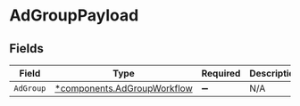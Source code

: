 # AdGroupPayload


## Fields

| Field                                                                     | Type                                                                      | Required                                                                  | Description                                                               |
| ------------------------------------------------------------------------- | ------------------------------------------------------------------------- | ------------------------------------------------------------------------- | ------------------------------------------------------------------------- |
| `AdGroup`                                                                 | [*components.AdGroupWorkflow](../../models/components/adgroupworkflow.md) | :heavy_minus_sign:                                                        | N/A                                                                       |